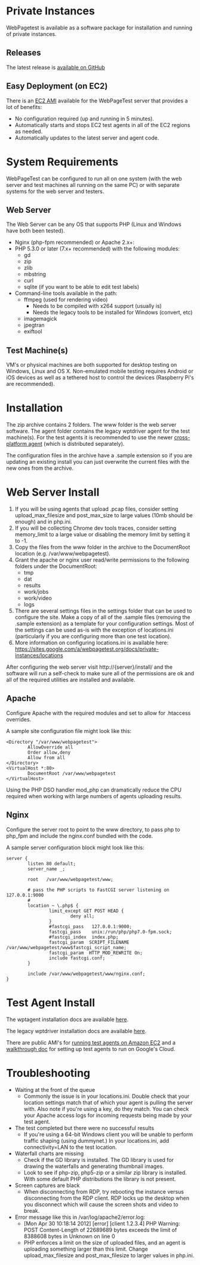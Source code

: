 # Private Instances
WebPagetest is available as a software package for installation and running of private instances. 

## Releases

The latest release is [available on GitHub](https://github.com/WPO-Foundation/webpagetest/releases)

## Easy Deployment (on EC2)

There is an [EC2 AMI](https://github.com/WPO-Foundation/webpagetest/blob/master/docs/EC2/Server%20AMI.md) available for the WebPageTest server that provides a lot of benefits:
* No configuration required (up and running in 5 minutes).
* Automatically starts and stops EC2 test agents in all of the EC2 regions as needed.
* Automatically updates to the latest server and agent code.

# System Requirements

WebPageTest can be configured to run all on one system (with the web server and test machines all running on the same PC) or with separate systems for the web server and testers.

## Web Server

The Web Server can be any OS that supports PHP (Linux and Windows have both been tested).

* Nginx (php-fpm recommended) or Apache 2.x+:
* PHP 5.3.0 or later (7.x+ recommended) with the following modules:
    * gd
    * zip
    * zlib
    * mbstring
    * curl
    * sqlite (if you want to be able to edit test labels)
* Command-line tools available in the path:
    * ffmpeg (used for rendering video)
        * Needs to be compiled with x264 support (usually is)
        * Needs the legacy tools to be installed for Windows (convert, etc)
    * imagemagick
    * jpegtran
    * exiftool

## Test Machine(s)

VM's or physical machines are both supported for desktop testing on Windows, Linux and OS X.  Non-emulated mobile testing requires Android or iOS devices as well as a tethered host to control the devices (Raspberry Pi's are recommended).

# Installation

The zip archive contains 2 folders.  The www folder is the web server software. The agent folder contains the legacy wptdriver agent for the test machine(s).  For the test agents it is recommended to use the newer [cross-platform agent](https://github.com/WPO-Foundation/wptagent/blob/master/docs/install.md) (which is distributed separately).

The configuration files in the archive have a .sample extension so if you are updating an existing install you can just overwrite the current files with the new ones from the archive.


# Web Server Install

1. If you will be using agents that upload .pcap files, consider setting upload_max_filesize and post_max_size to large values (10mb should be enough) and in php.ini.
1. If you will be collecting Chrome dev tools traces, consider setting memory_limit to a large value or disabling the memory limit by setting it to -1.
1. Copy the files from the www folder in the archive to the DocumentRoot location (e.g. /var/www/webpagetest).
1. Grant the apache or nginx user read/write permissions to the following folders under the DocumentRoot:
    * tmp
    * dat
    * results
    * work/jobs
    * work/video
    * logs
1. There are several settings files in the settings folder that can be used to configure the site.  Make a copy of all of the .sample files (removing the .sample extension) as a template for your configuration settings.  Most of the settings can be used as-is with the exception of locations.ini (particularly if you are configuring more than one test location).
1. More information on configuring locations.ini is available here:  https://sites.google.com/a/webpagetest.org/docs/private-instances/locations 

After configuring the web server visit http://{server}/install/ and the software will run a self-check to make sure all of the permissions are ok and all of the required utilities are installed and available.

## Apache
Configure Apache with the required modules and set to allow for .htaccess overrides.

A sample site configuration file might look like this:
```
<Directory "/var/www/webpagetest">
        AllowOverride all
        Order allow,deny
        Allow from all
</Directory>
<VirtualHost *:80>
        DocumentRoot /var/www/webpagetest
</VirtualHost>
```

Using the PHP DSO handler mod_php can dramatically reduce the CPU required when working with large numbers of agents uploading results.

## Nginx
Configure the server root to point to the www directory, to pass php to php_fpm and include the nginx.conf bundled with the code.

A sample server configuration block might look like this:
```
server {
        listen 80 default;
        server_name _;

        root   /var/www/webpagetest/www;

        # pass the PHP scripts to FastCGI server listening on 127.0.0.1:9000
        #
        location ~ \.php$ {
                limit_except GET POST HEAD {
                        deny all;
                }
                #fastcgi_pass   127.0.0.1:9000;
                fastcgi_pass    unix:/run/php/php7.0-fpm.sock;
                #fastcgi_index  index.php;
                fastcgi_param  SCRIPT_FILENAME  /var/www/webpagetest/www$fastcgi_script_name;
                fastcgi_param  HTTP_MOD_REWRITE On;
                include fastcgi.conf;
        }

        include /var/www/webpagetest/www/nginx.conf;
}
```

# Test Agent Install

The wptagent installation docs are available [here](https://github.com/WPO-Foundation/wptagent/blob/master/docs/install.md).

The legacy wptdriver installation docs are available [here](wptdriver.md).

There are public AMI's for [running test agents on Amazon EC2](ec2_agents.md) and a [walkthrough doc](https://github.com/WPO-Foundation/wptagent/blob/master/docs/gce_walkthrough.md) for setting up test agents to run on Google's Cloud.

# Troubleshooting

* Waiting at the front of the queue
    * Commonly the issue is in your locations.ini. Double check that your location settings match that of which your agent is pulling the server with. Also note if you're using a key, do they match. You can check your Apache access logs for incoming requests being made by your test agent. 
* The test completed but there were no successful results
    * If you're using a 64-bit Windows client you will be unable to perform traffic shaping (using dummynet.) In your locations.ini, add connectivity=LAN to the test location.
* Waterfall charts are missing
    * Check if the GD library is installed. The GD library is used for drawing the waterfalls and generating thumbnail images.
    * Look to see if php-zip, php5-zip or a similar zip library is installed. With some default PHP distributions the library is not present.
* Screen captures are black
    * When disconnecting from RDP, try rebooting the instance versus disconnecting from the RDP client. RDP locks up the desktop when you disconnect which will cause the screen shots and video to break.
* Error message like this in /var/log/apache2/error.log:
    * [Mon Apr 30 10:18:14 2012] [error] [client 1.2.3.4] PHP Warning: POST Content-Length of 22689689 bytes exceeds the limit of 8388608 bytes in Unknown on line 0
    * PHP enforces a limit on the size of uploaded files, and an agent is uploading something larger than this limit. Change upload_max_filesize and post_max_filesize to larger values in php.ini.